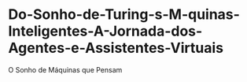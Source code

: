 # Do-Sonho-de-Turing-s-M-quinas-Inteligentes-A-Jornada-dos-Agentes-e-Assistentes-Virtuais
O Sonho de Máquinas que Pensam
